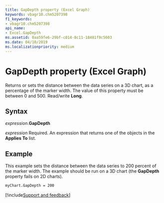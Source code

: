 ```yaml
---
title: GapDepth property (Excel Graph)
keywords: vbagr10.chm5207398
f1_keywords:
- vbagr10.chm5207398
api_name:
- Excel.GapDepth
ms.assetid: 0aa59fe6-29bf-c014-8c11-18481f9c5603
ms.date: 04/10/2019
ms.localizationpriority: medium
---
```



# GapDepth property (Excel Graph)

Returns or sets the distance between the data series on a 3D chart, as a percentage of the marker width. The value of this property must be between 0 and 500. Read/write **Long**.

## Syntax

_expression_.**GapDepth**

_expression_ Required. An expression that returns one of the objects in the **Applies To** list.

## Example

This example sets the distance between the data series to 200 percent of the marker width. The example should be run on a 3D chart (the **GapDepth** property fails on 2D charts).

```vb
myChart.GapDepth = 200
```

[!include[Support and feedback](~/includes/feedback-boilerplate.md)]